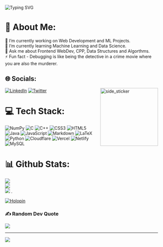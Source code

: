 ![Typing SVG](https://readme-typing-svg.herokuapp.com?font=Bruno+Ace+SC&duration=3000&pause=1000&color=7FFF00&width=435&lines=Hello+There%2C+Aditya+this+side+!)

# 💫 About Me:
🔭 I’m currently working on Web Development and ML Projects.<br>🌱 I’m currently learning Machine Learning and Data Science.<br>💬 Ask me about Frontend WebDev, CPP, Data Structures and Algorthms.<br>⚡ Fun fact - Debugging is like being the detective in a crime movie where you are also the murderer.


## 🌐 Socials:
[![LinkedIn](https://img.shields.io/badge/LinkedIn-%230077B5.svg?logo=linkedin&logoColor=white)](https://linkedin.com/in/aditya9277) [![Twitter](https://img.shields.io/badge/Twitter-%231DA1F2.svg?logo=Twitter&logoColor=white)](https://x.com/adityaxd)
<img align="right" width=190px height=190px alt="side_sticker" src="https://media.giphy.com/media/TEnXkcsHrP4YedChhA/giphy.gif" />

# 💻 Tech Stack:
![NumPy](https://img.shields.io/badge/numpy-%23013243.svg?style=for-the-badge&logo=numpy&logoColor=white) ![C](https://img.shields.io/badge/c-%2300599C.svg?style=for-the-badge&logo=c&logoColor=white) ![C++](https://img.shields.io/badge/c++-%2300599C.svg?style=for-the-badge&logo=c%2B%2B&logoColor=white) ![CSS3](https://img.shields.io/badge/css3-%231572B6.svg?style=for-the-badge&logo=css3&logoColor=white) ![HTML5](https://img.shields.io/badge/html5-%23E34F26.svg?style=for-the-badge&logo=html5&logoColor=white) ![Java](https://img.shields.io/badge/java-%23ED8B00.svg?style=for-the-badge&logo=java&logoColor=white) ![JavaScript](https://img.shields.io/badge/javascript-%23323330.svg?style=for-the-badge&logo=javascript&logoColor=%23F7DF1E) ![Markdown](https://img.shields.io/badge/markdown-%23000000.svg?style=for-the-badge&logo=markdown&logoColor=white) ![LaTeX](https://img.shields.io/badge/latex-%23008080.svg?style=for-the-badge&logo=latex&logoColor=white) ![Python](https://img.shields.io/badge/python-3670A0?style=for-the-badge&logo=python&logoColor=ffdd54) ![Cloudflare](https://img.shields.io/badge/Cloudflare-F38020?style=for-the-badge&logo=Cloudflare&logoColor=white) ![Vercel](https://img.shields.io/badge/vercel-%23000000.svg?style=for-the-badge&logo=vercel&logoColor=white) ![Netlify](https://img.shields.io/badge/netlify-%23000000.svg?style=for-the-badge&logo=netlify&logoColor=#00C7B7)![MySQL](https://img.shields.io/badge/mysql-%2300f.svg?style=for-the-badge&logo=mysql&logoColor=white)
# 📊 Github Stats:
![](https://github-readme-stats.vercel.app/api?username=aditya9277&theme=tokyonight&rank_icon=github&hide_border=false&include_all_commits=true&count_private=true)<br/>
![](https://github-readme-streak-stats.herokuapp.com/?user=aditya9277&theme=tokyonight&hide_border=false)<br/>
![](https://github-readme-stats.vercel.app/api/top-langs/?username=aditya9277&theme=tokyonight&hide_border=false&include_all_commits=true&count_private=true&layout=compact)
.


[![Holopin](https://holopin.me/aditya9277)](https://holopin.io/@aditya9277)


### ✍️ Random Dev Quote
![](https://quotes-github-readme.vercel.app/api?type=horizontal&theme=dark)

---
[![](https://visitcount.itsvg.in/api?id=aditya9277&icon=4&color=6)](https://visitcount.itsvg.in)

